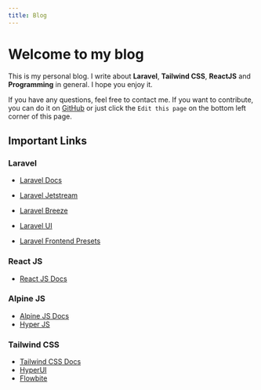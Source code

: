 ```yaml
---
title: Blog
---
```


# Welcome to my blog

<!-- Welcome page my blog -->
This is my personal blog. I write about **Laravel**, **Tailwind CSS**, **ReactJS** and **Programming** in general. I hope you enjoy it.

If you have any questions, feel free to contact me. If you want to contribute, you can do it on [GitHub](https://github.com/arifbudimanarrosyid/vitepress) or just click the `Edit this page` on the bottom left corner of this page.

## Important Links
### Laravel
- [Laravel Docs](https://laravel.com/docs)

- [Laravel Jetstream](https://jetstream.laravel.com/2.x/introduction.html)
- [Laravel Breeze](https://laravel.com/docs/8.x/starter-kits#laravel-breeze)
- [Laravel UI](https://github.com/laravel/ui)
- [Laravel Frontend Presets](https://github.com/laravel-frontend-presets)
### React JS
- [React JS Docs](https://reactjs.org/docs/getting-started.html)
### Alpine JS
- [Alpine JS Docs](https://alpinejs.dev/start-here)
- [Hyper JS](https://js.hyperui.dev/)
### Tailwind CSS
- [Tailwind CSS Docs](https://tailwindcss.com/docs)
- [HyperUI](https://www.hyperui.dev/)
- [Flowbite](https://flowbite.com/docs/getting-started/quickstart/)